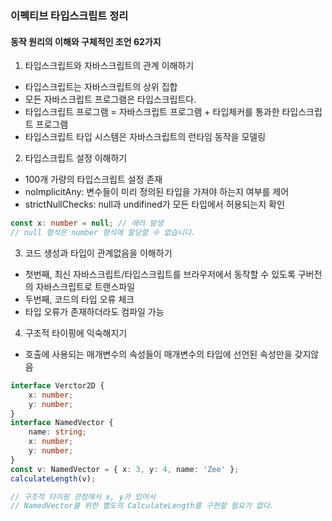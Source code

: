 ### 이펙티브 타입스크립트 정리
#### 동작 원리의 이해와 구체적인 조언 62가지

1. 타입스크립트와 자바스크립트의 관계 이해하기

- 타입스크립트는 자바스크립트의 상위 집합
- 모든 자바스크립트 프로그램은 타입스크립트다.
- 타입스크립트 프로그램 = 자바스크립트 프로그램 + 타입체커를 통과한 타입스크립트 프로그램
- 타입스크립트 타입 시스템은 자바스크립트의 런타임 동작을 모델링

2. 타입스크립트 설정 이해하기

- 100개 가량의 타입스크립트 설정 존재
- noImplicitAny: 변수들이 미리 정의된 타입을 가져야 하는지 여부를 제어
- strictNullChecks: null과 undifined가 모든 타입에서 허용되는지 확인
```typescript
const x: number = null; // 에러 발생
// null 형식은 number 형식에 할당할 수 없습니다.

```

3. 코드 생성과 타입이 관계없음을 이해하기

- 첫번째, 최신 자바스크립트/타입스크립트를 브라우저에서 동작할 수 있도록 구버전의 자바스크립트로 트랜스파일
- 두번째, 코드의 타입 오류 체크
- 타입 오류가 존재하더라도 컴파일 가능

4. 구조적 타이핑에 익숙해지기

- 호출에 사용되는 매개변수의 속성들이 매개변수의 타입에 선언된 속성만을 갖지않음
```typescript
interface Verctor2D {
    x: number;
    y: number;
}
interface NamedVector {
    name: string;
    x: number;
    y: number;
}
const v: NamedVector = { x: 3, y: 4, name: 'Zee' };
calculateLength(v);

// 구조적 타이핑 관점에서 x, y가 있어서
// NamedVector를 위한 별도의 CalculateLength를 구현할 필요가 없다.

```